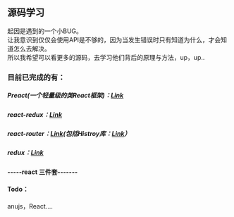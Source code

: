 ## 源码学习

起因是遇到的一个小BUG。<br/>
让我意识到仅仅会使用API是不够的，因为当发生错误时只有知道为什么，才会知道怎么去解决。<br/>
所以我希望可以看更多的源码，去学习他们背后的原理与方法，up，up..

### 目前已完成的有：

##### Preact(一个轻量级的类React框架)：<a href="">Link</a>

##### react-redux：<a href="">Link</a>
##### react-router：<a href="">Link</a>(包括Histroy库：<a href="">Link</a>）
##### redux：<a href="">Link </a>
#### -----react 三件套-------

#### Todo：<br/>
anujs，React....







